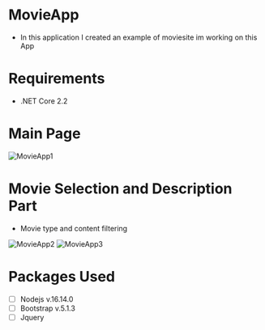 # MovieApp

- In this application I created an example of moviesite im working on this App

# Requirements

- .NET Core 2.2

# Main Page

![MovieApp1](https://user-images.githubusercontent.com/49922817/158376871-20f17916-53e4-4cc7-9d4c-2f32bb3d70ce.png)


# Movie Selection and Description Part

- Movie type and content filtering


![MovieApp2](https://user-images.githubusercontent.com/49922817/158376997-4f0659a3-597c-468b-95cc-13e3ab23631c.png)
![MovieApp3](https://user-images.githubusercontent.com/49922817/158377004-895931fb-b039-4799-9253-3f0fb2ad3747.png)


# Packages Used
- [ ] Nodejs v.16.14.0
- [ ] Bootstrap v.5.1.3
- [ ] Jquery
